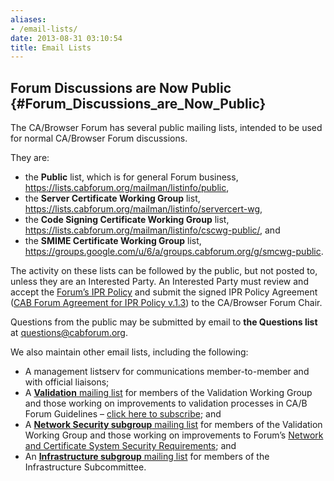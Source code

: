 ```yaml
---
aliases:
- /email-lists/
date: 2013-08-31 03:10:54
title: Email Lists
---
```


## Forum Discussions are Now Public {#Forum_Discussions_are_Now_Public}

The CA/Browser Forum has several public mailing lists, intended to be used for normal CA/Browser Forum discussions.

They are:

- the **Public** list, which is for general Forum business, https://lists.cabforum.org/mailman/listinfo/public,
- the **Server Certificate Working Group** list, https://lists.cabforum.org/mailman/listinfo/servercert-wg,
- the **Code Signing Certificate Working Group** list, https://lists.cabforum.org/mailman/listinfo/cscwg-public/, and
- the **SMIME Certificate Working Group** list, https://groups.google.com/u/6/a/groups.cabforum.org/g/smcwg-public.

The activity on these lists can be followed by the public, but not posted to, unless they are an Interested Party. An Interested Party must review and accept the [Forum’s IPR Policy][1] and submit the signed IPR Policy Agreement ([CAB Forum Agreement for IPR Policy v.1.3][2]) to the CA/Browser Forum Chair.

Questions from the public may be submitted by email to **the Questions list** at questions@cabforum.org.

We also maintain other email lists, including the following:

- A management listserv for communications member-to-member and with official liaisons;
- A [**Validation** mailing list][3] for members of the Validation Working Group and those working on improvements to validation processes in CA/B Forum Guidelines – [click here to subscribe][3]; and
- A [**Network Security subgroup** mailing list][4] for members of the Validation Working Group and those working on improvements to Forum’s [Network and Certificate System Security Requirements][5]; and
- An [**Infrastructure subgroup** mailing list][6] for members of the Infrastructure Subcommittee.

[1]: /about/ipr-policy/ "IPR Policy"
[2]: /uploads/CAB-Forum-Agreement-for-IPR-Policy_20FEB18.pdf
[3]: https://lists.cabforum.org/mailman/listinfo/validation/
[4]: https://lists.cabforum.org/mailman/listinfo/netsec
[5]: /working-groups/netsec/documents/
[6]: https://groups.google.com/a/groups.cabforum.org/g/infrastructure
